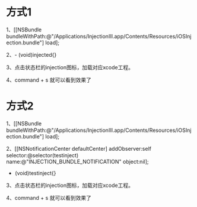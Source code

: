 # 方式1

1、[[NSBundle bundleWithPath:@"/Applications/InjectionIII.app/Contents/Resources/iOSInjection.bundle"] load]; 

2、- (void)injected{}

3、点击状态栏的injection图标，加载对应xcode工程。

4、command + s  就可以看到效果了



# 方式2

1、[[NSBundle bundleWithPath:@"/Applications/InjectionIII.app/Contents/Resources/iOSInjection.bundle"] load]; 

2、[[NSNotificationCenter defaultCenter] addObserver:self selector:@selector(testinject) name:@"INJECTION_BUNDLE_NOTIFICATION" object:nil];
  - (void)testinject{}

3、点击状态栏的injection图标，加载对应xcode工程。

4、command + s  就可以看到效果了

